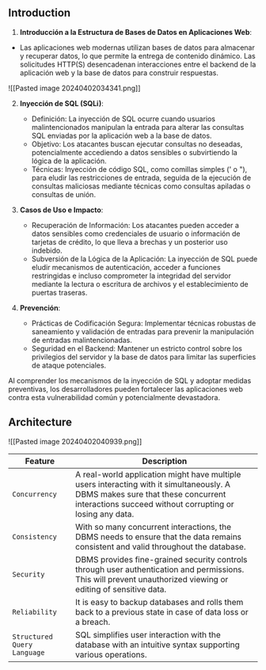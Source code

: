 ## Introduction 

1. **Introducción a la Estructura de Bases de Datos en Aplicaciones Web**: 

  - Las aplicaciones web modernas utilizan bases de datos para almacenar y recuperar datos, lo que permite la entrega de contenido dinámico. Las solicitudes HTTP(S) desencadenan interacciones entre el backend de la aplicación web y la base de datos para construir respuestas.

![[Pasted image 20240402034341.png]]


2. **Inyección de SQL (SQLi)**:   

   - Definición: La inyección de SQL ocurre cuando usuarios malintencionados manipulan la entrada para alterar las consultas SQL enviadas por la aplicación web a la base de datos.
   - Objetivo: Los atacantes buscan ejecutar consultas no deseadas, potencialmente accediendo a datos sensibles o subvirtiendo la lógica de la aplicación.
   - Técnicas: Inyección de código SQL, como comillas simples (' o "), para eludir las restricciones de entrada, seguida de la ejecución de consultas maliciosas mediante técnicas como consultas apiladas o consultas de unión.

3. **Casos de Uso e Impacto**:
   
   - Recuperación de Información: Los atacantes pueden acceder a datos sensibles como credenciales de usuario o información de tarjetas de crédito, lo que lleva a brechas y un posterior uso indebido.
   - Subversión de la Lógica de la Aplicación: La inyección de SQL puede eludir mecanismos de autenticación, acceder a funciones restringidas e incluso comprometer la integridad del servidor mediante la lectura o escritura de archivos y el establecimiento de puertas traseras.

4. **Prevención**:
   
   - Prácticas de Codificación Segura: Implementar técnicas robustas de saneamiento y validación de entradas para prevenir la manipulación de entradas malintencionadas.
   - Seguridad en el Backend: Mantener un estricto control sobre los privilegios del servidor y la base de datos para limitar las superficies de ataque potenciales.

Al comprender los mecanismos de la inyección de SQL y adoptar medidas preventivas, los desarrolladores pueden fortalecer las aplicaciones web contra esta vulnerabilidad común y potencialmente devastadora.


## Architecture


![[Pasted image 20240402040939.png]]


| **Feature**                 | **Description**                                                                                                                                                                            |
| --------------------------- | ------------------------------------------------------------------------------------------------------------------------------------------------------------------------------------------ |
| `Concurrency`               | A real-world application might have multiple users interacting with it simultaneously. A DBMS makes sure that these concurrent interactions succeed without corrupting or losing any data. |
| `Consistency`               | With so many concurrent interactions, the DBMS needs to ensure that the data remains consistent and valid throughout the database.                                                         |
| `Security`                  | DBMS provides fine-grained security controls through user authentication and permissions. This will prevent unauthorized viewing or editing of sensitive data.                             |
| `Reliability`               | It is easy to backup databases and rolls them back to a previous state in case of data loss or a breach.                                                                                   |
| `Structured Query Language` | SQL simplifies user interaction with the database with an intuitive syntax supporting various operations.                                                                                  |

